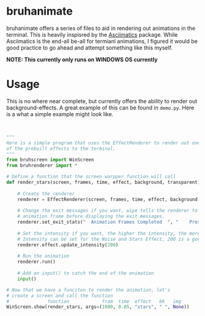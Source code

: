 # bruhanimate
bruhanimate offers a series of files to aid in rendering out animations in the terminal. This is heavily inspisred by the <a href="https://github.com/peterbrittain/asciimatics">Asciimatics</a> package. While Asciimatics is the end-all be-all for termianl animations, I figured it would be good practice to go ahead and attempt something like this myself.

**NOTE: This currently only runs on WINDOWS OS currently**

# Usage
This is no where near complete, but currently offers the ability to render out background-effects. A great example of this can be found in `demo.py`. Here is a what a simple example might look like. <br/><br/>
```py

"""
Here is a simple program that uses the EffectRenderer to render out one
of the prebuilt effects to the terminal.
"""
from bruhscreen import WinScreen
from bruhrenderer import *

# Define a function that the screen warpper function will call
def render_stars(screen, frames, time, effect, background, transparent):
    
    # Create the renderer
    renderer = EffectRenderer(screen, frames, time, effect, background, transparent)
    
    # Change the exit messages if you want, wipe tells the renderer to wipe the final
    # animation frame before displaying the exit messages.
    renderer.set_exit_stats("  Animation Frames Completed  ", "    Press [Enter] to leave    ", wipe=True)
    
    # Set the intensity if you want, the higher the intensity, the more stars.
    # Intensity can be set for the Noise and Stars Effect, 200 is a good spot.
    renderer.effect.update_intensity(200)
    
    # Run the animation
    renderer.run()
    
    # Add an input() to catch the end of the enimation
    input()

# Now that we have a funciton to render the animation, let's
# create a screen and call the function
#              function            fram  time  effect   bk   img
WinScreen.show(render_stars, args=(1000, 0.05, "stars", " ", None))

```
